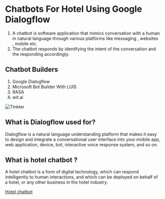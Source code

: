 # Chatbots For Hotel Using Google Dialogflow

1. A chatbot is software application that mimics conversation with a human in natural language through various platforms like messaging , websites , mobile etc.
2. The chatbot responds by identifying the intent of the conversation and the responding accordingly.

## Chatbot Builders
1. Google Dialogflow
2. Microsoft Bot Builder With LUIS
3. RASA
4. wit.ai

![Tinkter](https://www.mirai.com/files/2018/10/1.-Chatbot-G%C3%BCelcom.png)

## What is Dialogflow used for?
Dialogflow is a natural language understanding platform that makes it easy to design and integrate a conversational user interface into your mobile app, web application, device, bot, interactive voice response system, and so on.

## What is hotel chatbot ? 
A hotel chatbot is a form of digital technology, which can respond intelligently to human interactions, and which can be deployed on behalf of a hotel, or any other business in the hotel industry.

[Hotel chatbot](https://amogh9594.gitlab.io/hotel-chatbots-dialogflow/)
